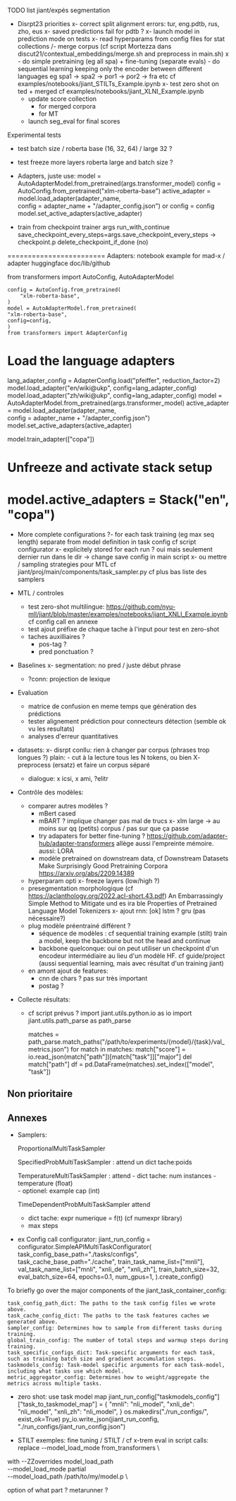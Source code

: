 TODO list jiant/expés segmentation

- Disrpt23 priorities
  x- correct split alignment errors: tur, eng.pdtb, rus, zho, eus
  x- saved predictions fail for pdtb ? 
  x- launch model in prediction mode on tests
  x- read hyperparams from config files for stat collections
  /- merge corpus (cf script Mortezza dans discut21/contextual_embeddings/merge.sh and preprocess in main.sh)
        x - do simple pretraining (eg all spa) + fine-tuning (separate evals)
        - do sequential learning keeping only the encoder between different languages
            eg spa1 -> spa2 -> por1 -> por2 -> fra etc
           cf examples/notebooks/jiant_STILTs_Example.ipynb
  x- test zero shot on ted + merged
        cf examples/notebooks/jiant_XLNI_Example.ipynb
   - update score collection 
       - for merged corpora
       - for MT
   - launch seg_eval for final scores

Experimental tests
  - test batch size / roberta base (16, 32, 64) / large 32 ?
  - test freeze more layers roberta large and batch size ?

  - Adapters, juste use: 
  model = AutoAdapterModel.from_pretrained(args.transformer_model) 
  config = AutoConfig.from_pretrained("xlm-roberta-base")
  active_adapter = model.load_adapter(adapter_name,                                   
                        config = adapter_name + "/adapter_config.json") 
                        or config = config
  model.set_active_adapters(active_adapter)


  - train from checkpoint
    trainer args
       run_with_continue
       save_checkpoint_every_steps=args.save_checkpoint_every_steps -> checkpoint.p
       delete_checkpoint_if_done (no)

  ========================
  Adapters: notebook example for mad-x / adapter huggingface doc/lib/github

  from transformers import AutoConfig, AutoAdapterModel

    config = AutoConfig.from_pretrained(
        "xlm-roberta-base",
    )
    model = AutoAdapterModel.from_pretrained(
    "xlm-roberta-base",
    config=config,
    )
    from transformers import AdapterConfig

# Load the language adapters
lang_adapter_config = AdapterConfig.load("pfeiffer", reduction_factor=2)
model.load_adapter("en/wiki@ukp", config=lang_adapter_config)
model.load_adapter("zh/wiki@ukp", config=lang_adapter_config)
model = AutoAdapterModel.from_pretrained(args.transformer_model) 
active_adapter = model.load_adapter(adapter_name,                     
config = adapter_name + "/adapter_config.json") model.set_active_adapters(active_adapter)

model.train_adapter(["copa"])
# Unfreeze and activate stack setup
model.active_adapters = Stack("en", "copa")
===========================



- More complete configurations 
    ?- for each task training (eg max seq length) separate from model definition in task config
        cf script configurator
    x- explicitely stored for each run ? oui mais seulement dernier run dans le dir 
        -> change save config in main script
    x- ou mettre / sampling strategies pour MTL cf jiant/proj/main/components/task_sampler.py
        cf plus bas liste des samplers
    
    
- MTL / controles  
    - test zero-shot multilingue: https://github.com/nyu-mll/jiant/blob/master/examples/notebooks/jiant_XNLI_Example.ipynb
        cf config call en annexe
    - test ajout préfixe de chaque tache à l'input pour test en zero-shot 
    - taches auxilliaires ?    
        - pos-tag ?
        - pred ponctuation ?  

- Baselines
    x- segmentation: no pred / juste début phrase
    - ?conn: projection de lexique

- Evaluation
    - matrice de confusion en meme temps que génération des prédictions 
    - tester alignement prédiction pour connecteurs détection (semble ok vu les resultats)
    - analyses d'erreur quantitatives

- datasets:
    x- disrpt conllu: rien à changer par corpus (phrases trop longues ?)
        plain: 
            - cut à la lecture tous les N tokens, ou bien 
            X- preprocess (ersatz) et faire un corpus séparé
        
    - dialogue: 
      x  icsi, 
      x  ami, 
        ?elitr 

- Contrôle des modèles: 
    - comparer autres modèles ? 
        - mBert cased
        - mBART ? implique changer pas mal de trucs
        x- xlm large -> au moins sur qq (petits) corpus / pas sur que ça passe
        - try adapaters for better fine-tuning ? https://github.com/adapter-hub/adapter-transformers
          allège aussi l'empreinte mémoire. 
          aussi: LORA 
        - modèle pretrained on downstream data, cf Downstream Datasets Make Surprisingly Good Pretraining Corpora
            https://arxiv.org/abs/2209.14389
    - hyperparam opti
        x- freeze layers (low/high ?)
    - presegmentation morphologique (cf https://aclanthology.org/2022.acl-short.43.pdf) 
                An Embarrassingly Simple Method to  Mitigate und es ira ble  Properties of Pretrained Language Model Tokenizers
    x- ajout rnn: 
        [ok] lstm 
        ? gru (pas nécessaire?)
    - plug modèle préentrainé différent ? 
        - séquence de modèles : cf sequential training example (stilt)
            train a model, keep the backbone but not the head and continue
        - backbone quelconque: oui on peut utiliser un checkpoint d'un encodeur intermédiaire au lieu d'un modèle HF. cf guide/project
            (aussi sequential learning, mais avec résultat d'un training jiant)
    - en amont ajout de features: 
        - cnn de chars ? pas sur très important
        - postag ?

- Collecte résultats: 
    - cf script prévus ? 
        import jiant.utils.python.io as io
        import jiant.utils.path_parse as path_parse

        matches = path_parse.match_paths("/path/to/experiments/{model}/{task}/val_metrics.json")
        for match in matches:
            match["score"] = io.read_json(match["path"])[match["task"]]["major"]
            del match["path"]
        df = pd.DataFrame(matches).set_index(["model", "task"])

Non prioritaire
------------------   
   
Annexes
-------------

- Samplers: 
   
   ProportionalMultiTaskSampler

   SpecifiedProbMultiTaskSampler  : attend un dict tache:poids

   TemperatureMultiTaskSampler :
   			attend
				- dict tache: num instances
				- temperature (float)	
				- optionel: example cap (int)

   TimeDependentProbMultiTaskSampler
   attend
	- dict tache: expr numerique = f(t) (cf numexpr library)
	- max steps

- ex Config call 
configurator: 
jiant_run_config = configurator.SimpleAPIMultiTaskConfigurator(
    task_config_base_path="./tasks/configs",
    task_cache_base_path="./cache",
    train_task_name_list=["mnli"],
    val_task_name_list=["mnli", "xnli_de", "xnli_zh"],
    train_batch_size=32,
    eval_batch_size=64,
    epochs=0.1,
    num_gpus=1,
).create_config()



To briefly go over the major components of the jiant_task_container_config:

    task_config_path_dict: The paths to the task config files we wrote above.
    task_cache_config_dict: The paths to the task features caches we generated above.
    sampler_config: Determines how to sample from different tasks during training.
    global_train_config: The number of total steps and warmup steps during training.
    task_specific_configs_dict: Task-specific arguments for each task, such as training batch size and gradient accumulation steps.
    taskmodels_config: Task-model specific arguments for each task-model, including what tasks use which model.
    metric_aggregator_config: Determines how to weight/aggregate the metrics across multiple tasks.

- zero shot: use task model map
    jiant_run_config["taskmodels_config"]["task_to_taskmodel_map"] = {
    "mnli": "nli_model",
    "xnli_de": "nli_model",
    "xnli_zh": "nli_model",
}
os.makedirs("./run_configs/", exist_ok=True)
py_io.write_json(jiant_run_config, "./run_configs/jiant_run_config.json")


- STILT exemples: 
fine tuning / STILT / cf x-trem eval
in script calls: 
replace --model_load_mode from_transformers \

with
        --ZZoverrides model_load_path \
        --model_load_mode partial \
        --model_load_path /path/to/my/model.p \

option of what part ? metarunner ?